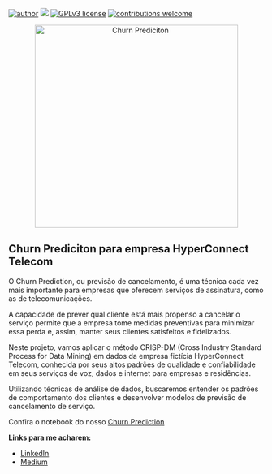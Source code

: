 [![author](https://img.shields.io/badge/author-oemeferreira-red.svg)](https://www.linkedin.com/in/oemeferreira/) [![](https://img.shields.io/badge/python-3.7+-blue.svg)](https://www.python.org/downloads/release/python-365/) [![GPLv3 license](https://img.shields.io/badge/License-GPLv3-blue.svg)](http://perso.crans.org/besson/LICENSE.html) [![contributions welcome](https://img.shields.io/badge/contributions-welcome-brightgreen.svg?style=flat)](https://github.com/oemeferreira/portfolio/issues)

<p align="center">
  <img src="https://miro.medium.com/max/1400/1*Xap6OxaZvD7C7eMQKkaHYQ.webp" alt="Churn Prediciton"height=400px >
</p>

## **Churn Prediciton para empresa HyperConnect Telecom**
O Churn Prediction, ou previsão de cancelamento, é uma técnica cada vez mais importante para empresas que oferecem serviços de assinatura, como as de telecomunicações. 

A capacidade de prever qual cliente está mais propenso a cancelar o serviço permite que a empresa tome medidas preventivas para minimizar essa perda e, assim, manter seus clientes satisfeitos e fidelizados.

Neste projeto, vamos aplicar o método CRISP-DM (Cross Industry Standard Process for Data Mining) em dados da empresa fictícia HyperConnect Telecom, conhecida por seus altos padrões de qualidade e confiabilidade em seus serviços de voz, dados e internet para empresas e residências. 

Utilizando técnicas de análise de dados, buscaremos entender os padrões de comportamento dos clientes e desenvolver modelos de previsão de cancelamento de serviço.

Confira o notebook do nosso [Churn Prediction](https://github.com/oemeferreira/sigmoidal-projetos/blob/main/Machine-Learning-Avancado/Churn_Prediction_para_empresa_Hyperconnect_Telecom.ipynb)

**Links para me acharem:**
* [LinkedIn](https://www.linkedin.com/in/oemeferreira)
* [Medium](https://medium.com/@emeferreira)
